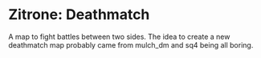 # Zitrone: Deathmatch #
A map to fight battles between two sides. The idea to create a new deathmatch map probably came from mulch_dm and sq4 being all boring.
